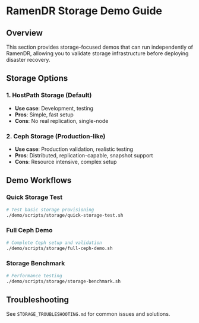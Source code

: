 # RamenDR Storage Demo Guide

## Overview
This section provides storage-focused demos that can run independently of RamenDR, allowing you to validate storage infrastructure before deploying disaster recovery.

## Storage Options

### 1. HostPath Storage (Default)
- **Use case**: Development, testing
- **Pros**: Simple, fast setup
- **Cons**: No real replication, single-node

### 2. Ceph Storage (Production-like)  
- **Use case**: Production validation, realistic testing
- **Pros**: Distributed, replication-capable, snapshot support
- **Cons**: Resource intensive, complex setup

## Demo Workflows

### Quick Storage Test
```bash
# Test basic storage provisioning
./demo/scripts/storage/quick-storage-test.sh
```

### Full Ceph Demo
```bash
# Complete Ceph setup and validation
./demo/scripts/storage/full-ceph-demo.sh
```

### Storage Benchmark
```bash
# Performance testing
./demo/scripts/storage/storage-benchmark.sh
```

## Troubleshooting
See `STORAGE_TROUBLESHOOTING.md` for common issues and solutions.
